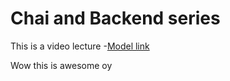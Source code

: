 # Chai and Backend series

This is a video lecture
-[Model link](https://www.youtube.com/redirect?event=video_description&redir_token=QUFFLUhqbnllX2Jodm1GaDhnSFFlUzR3ZXk5X2pKbFV6UXxBQ3Jtc0tsS3NNNm16U012QU44bG53V1F4eFl2RG1ERXNsVm1BMU53T3RQa2puM2RfNGlFNkZzTURoUFhlTTMtaWdMRlNTYWZwcnUzVDlraHB2eVF0VzhTY1lVc1A3bjYzUDhmTzFRRnlDVmstTzA0X3h2S2pnVQ&q=https%3A%2F%2Fchaicode.com%2F&v=9B4CvtzXRpc)

Wow this is awesome oy